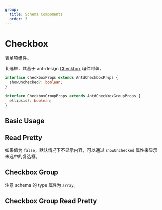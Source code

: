 ```yaml
---
group:
  title: Schema Components
  order: 3
---
```


# Checkbox

表单项组件。

复选框，其基于 ant-design [Checkbox](https://ant.design/components/checkbox/) 组件封装。

```ts
interface CheckboxProps extends AntdCheckboxProps {
  showUnchecked?: boolean;
}

interface CheckboxGroupProps extends AntdCheckboxGroupProps {
  ellipsis?: boolean;
}
```

## Basic Usage

<code src="./demos/new-demos/basic.tsx"></code>

## Read Pretty

如果值为 `false`，默认情况下不显示内容，可以通过 `showUnchecked` 属性来显示未选中的复选框。

<code src="./demos/new-demos/read-pretty.tsx"></code>

## Checkbox Group

注意 schema 的 type 属性为 `array`。

<code src="./demos/new-demos/group.tsx"></code>

## Checkbox Group Read Pretty

<code src="./demos/new-demos/group-read-pretty.tsx"></code>
